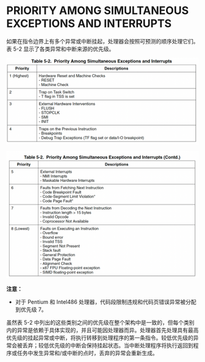 # PRIORITY AMONG SIMULTANEOUS EXCEPTIONS AND INTERRUPTS

如果在指令边界上有多个异常或中断挂起，处理器会按照可预测的顺序处理它们。表 5-2 显示了各类异常和中断来源的优先级。

![](/static/images/2502/p043.png)

![](/static/images/2502/p044.png)

**注意：**  
* 对于 Pentium 和 Intel486 处理器，代码段限制违规和代码页错误异常被分配到优先级 7。  

虽然表 5-2 中列出的这些类别之间的优先级在整个架构中是一致的，但每个类别内的异常是依赖于具体实现的，并且可能因处理器而异。处理器首先处理具有最高优先级的挂起异常或中断，将执行转移到处理程序的第一条指令。较低优先级的异常会被丢弃；较低优先级的中断会保持挂起状态。当中断处理程序将执行返回到程序或任务中发生异常和/或中断的点时，丢弃的异常会重新生成。